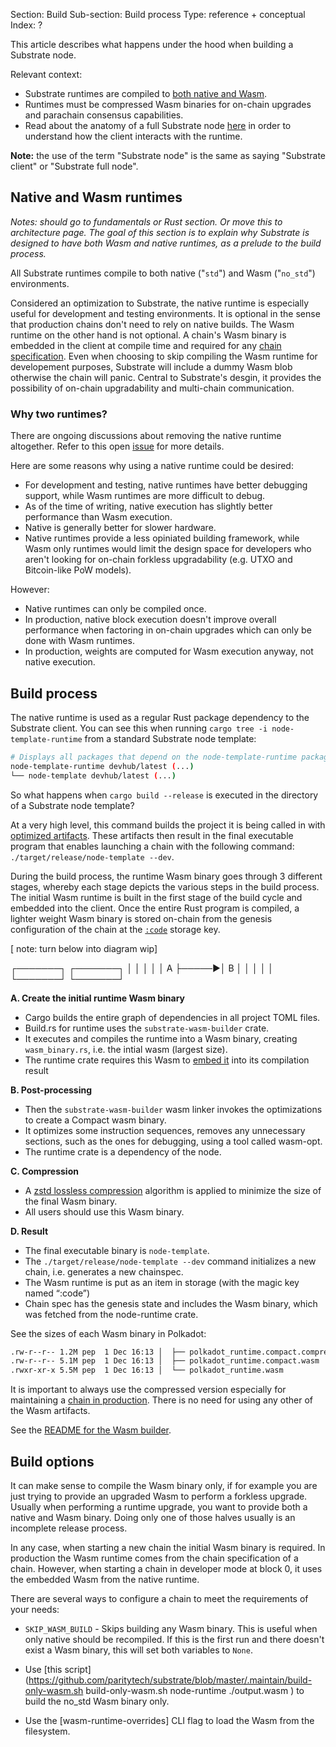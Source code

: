 Section: Build
Sub-section: Build process
Type: reference + conceptual
Index: ?

This article describes what happens under the hood when building a Substrate node.

Relevant context:

- Substrate runtimes are compiled to [both native and Wasm](#native-and-wasm-runtimes).
- Runtimes must be compressed Wasm binaries for on-chain upgrades and parachain consensus capabilities.
- Read about the anatomy of a full Substrate node [here](/todo) in order to understand how the client interacts with the runtime. 

**Note:** the use of the term "Substrate node" is the same as saying "Substrate client" or "Substrate full node".

## Native and Wasm runtimes
_Notes: should go to fundamentals or Rust section. Or move this to architecture page. The goal of this section is to explain why Substrate is designed to have both Wasm and native runtimes, as a prelude to the build process._

All Substrate runtimes compile to both native ("`std`") and Wasm ("`no_std`") environments.
<!--This implies that the native runtime is baked into the node, while the Wasm runtime is stored on-chain as a Wasm blob.  -->

Considered an optimization to Substrate, the native runtime is especially useful for development and testing environments.
It is optional in the sense that production chains don't need to rely on native builds.
The Wasm runtime on the other hand is not optional. 
A chain's Wasm binary is embedded in the client at compile time and required for any [chain specification](./todo).
Even when choosing to skip compiling the Wasm runtime for developement purposes, Substrate will include a dummy Wasm blob otherwise the chain will panic.
Central to Substrate's desgin, it provides the possibility of on-chain upgradability and multi-chain communication.

### Why two runtimes?

There are ongoing discussions about removing the native runtime altogether. 
Refer to this open [issue](https://github.com/paritytech/substrate/issues/7288) for more details.

Here are some reasons why using a native runtime could be desired:

- For development and testing, native runtimes have better debugging support, while Wasm runtimes are more difficult to debug.
- As of the time of writing, native execution has slightly better performance than Wasm execution.
- Native is generally better for slower hardware.
- Native runtimes provide a less opiniated building framework, while Wasm only runtimes would limit the design space for developers who aren't looking for on-chain forkless upgradability (e.g. UTXO and Bitcoin-like PoW models).

However:

- Native runtimes can only be compiled once.
- In production, native block execution doesn't improve overall performance when factoring in on-chain upgrades which can only be done with Wasm runtimes.
- In production, weights are computed for Wasm execution anyway, not native execution.

## Build process

The native runtime is used as a regular Rust package dependency to the Substrate client.
You can see this when running `cargo tree -i node-template-runtime` from a standard Substrate node template:

```bash
# Displays all packages that depend on the node-template-runtime package.
node-template-runtime devhub/latest (...)
└── node-template devhub/latest (...)
```

So what happens when `cargo build --release` is executed in the directory of a Substrate node template?

At a very high level, this command builds the project it is being called in with [optimized artifacts](https://doc.rust-lang.org/cargo/commands/cargo-build.html#compilation-options).
These artifacts then result in the final executable program that enables launching a chain with the following command:
`./target/release/node-template --dev`.

During the build process, the runtime Wasm binary goes through 3 different stages, whereby each stage depicts the various steps in the build process.
The initial Wasm runtime is built in the first stage of the build cycle and embedded into the client.
Once the entire Rust program is compiled, a lighter weight Wasm binary is stored on-chain from the genesis configuration of the chain at the [`:code`](https://docs.substrate.io/rustdocs/latest/sp_storage/well_known_keys/constant.CODE.html) storage key. 

[ note: turn below into diagram wip]

┌───────┐      ┌───────┐
│       │      │       │
│   A   ├─────►│   B   │
│       │      │       │
└───────┘      └───────┘

**A. Create the initial runtime Wasm binary**

- Cargo builds the entire graph of dependencies in all project TOML files.
- Build.rs for runtime uses the `substrate-wasm-builder` crate.
- It executes and compiles the runtime into a Wasm binary, creating `wasm_binary.rs`, i.e. the intial wasm (largest size). 
- The runtime crate requires this Wasm to [embed it](https://github.com/paritytech/substrate/blob/0e6cc5668d9ee8d852a3aa3f85a2ab5fcb4c75a1/bin/node-template/runtime/src/lib.rs#L7) into its compilation result


**B. Post-processing**

- Then the `substrate-wasm-builder` wasm linker invokes the optimizations to create a Compact wasm binary.
- It optimizes some instruction sequences, removes any unnecessary sections, such as the ones for debugging, using a tool called wasm-opt.
- The runtime crate is a dependency of the node.

**C. Compression**

- A [zstd lossless compression](https://en.wikipedia.org/wiki/Zstandard) algorithm is applied to minimize the size of the final Wasm binary. 
- All users should use this Wasm binary. 

**D. Result**

- The final executable binary is `node-template`.
- The `./target/release/node-template --dev` command initializes a new chain, i.e. generates a new chainspec.
- The Wasm runtime is put as an item in storage (with the magic key named “:code”)
- Chain spec has the genesis state and includes the Wasm binary, which was fetched from the node-runtime crate.


See the sizes of each Wasm binary in Polkadot:

```bash
.rw-r--r-- 1.2M pep  1 Dec 16:13 │  ├── polkadot_runtime.compact.compressed.wasm
.rw-r--r-- 5.1M pep  1 Dec 16:13 │  ├── polkadot_runtime.compact.wasm
.rwxr-xr-x 5.5M pep  1 Dec 16:13 │  └── polkadot_runtime.wasm
```

It is important to always use the compressed version especially for maintaining a [chain in production](./todo).
There is no need for using any other of the Wasm artifacts.

See the [README for the Wasm builder](https://github.com/paritytech/substrate/blob/master/utils/wasm-builder/README.md).

## Build options

It can make sense to compile the Wasm binary only, if for example you are just trying to provide an upgraded Wasm to perform a forkless upgrade. 
Usually when performing a runtime upgrade, you want to provide both a native and Wasm binary.
Doing only one of those halves usually is an incomplete release process.

In any case, when starting a new chain the initial Wasm binary is required. 
In production the Wasm runtime comes from the chain specification of a chain.
However, when starting a chain in developer mode at block 0, it uses the embedded Wasm from the native runtime.

There are several ways to configure a chain to meet the requirements of your needs:

- `SKIP_WASM_BUILD` - Skips building any Wasm binary. This is useful when only native should be recompiled.
                      If this is the first run and there doesn't exist a Wasm binary, this will set both variables to `None`.

- Use [this script](https://github.com/paritytech/substrate/blob/master/.maintain/build-only-wasm.sh
build-only-wasm.sh node-runtime ./output.wasm
) to build the no_std Wasm binary only. 

- Use the [wasm-runtime-overrides] CLI flag to load the Wasm from the filesystem.

<!-- WIP / notes to self:

- Executor and runtime interface parts of substrate client/runtime: link to node architecture?
- State machine & executor: diagram potential
- Wasmtime for execution
- For parachain validation, the runtime code is part of the validation blob that is stored on the relay chain. So, we don't need :code to be part of the proof. (see: https://github.com/paritytech/substrate/issues/5047)
- Why sr tool is important? Link to tooling

## sr tool

- allows building WASM runtimes in a deterministic way, producing two identical wasm runtimes
- you can use GH actions to verify determinism

## Chain specification

## CLI 

- ./target/release/parachain-collator export-genesis-wasm --chain parachain-raw.json > para-wasm
- --chain parachain-raw.json \  -->
